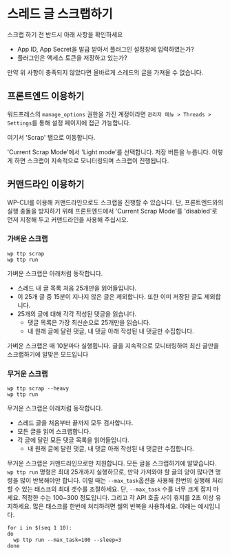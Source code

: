# 스레드 글 스크랩하기

스크랩 하기 전 반드시 아래 사항을 확인하세요

- App ID, App Secret을 발급 받아서 플러그인 설정창에 입력하였는가?
- 플러그인은 액세스 토큰을 저장하고 있는가?

만약 위 사항이 충족되지 않았다면 올바르게 스레드의 글을 가져올 수 없습니다.

## 프론트엔드 이용하기

워드프레스의 `manage_options` 권한을 가진 계정이라면
`관리자 메뉴 > Threads > Settings`를 통해 설정 페이지에 접근 가능합니다.

여기서 'Scrap' 탭으로 이동합니다.

'Current Scrap Mode'에서 'Light mode'를 선택합니다. 저장 버튼을 누릅니다.
이렇게 하면 스크랩이 지속적으로 모니터링되며 스크랩이 진행됩니다.

## 커맨드라인 이용하기

WP-CLI를 이용해 커맨드라인으로도 스크랩을 진행할 수 있습니다.
단, 프론트엔드와의 실행 충돌을 방지하기 위해 프론트엔드에서 'Current Scrap Mode'를
'disabled'로 먼저 지정해 두고 커맨드라인을 사용해 주십시오.

### 가벼운 스크랩

```shell
wp ttp scrap
wp ttp run
```

가벼운 스크랩은 아래처럼 동작합니다.

- 스레드 내 글 목록 처음 25개만을 읽어들입니다.
- 이 25개 글 중 15분이 지나지 않은 글은 제외합니다. 또한 이미 저장된 글도 제외합니다.
- 25개의 글에 대해 각각 작성된 댓글을 읽습니다.
    - 댓글 목록은 가장 최신순으로 25개만을 읽습니다.
    - 내 원래 글에 달린 댓글, 내 댓글 아래 작성된 내 댓글만 수집합니다.

가벼운 스크랩은 매 10분마다 실행횝니다. 글을 지속적으로 모니터링하여 최신 글만을 스크랩하기에 알맞은 모드입니다

### 무거운 스크랩

```shell
wp ttp scrap --heavy
wp ttp run
```

무거운 스크랩은 아래처럼 동작합니다.

- 스레드 글을 처음부터 끝까지 모두 검사합니다.
- 모든 글을 읽어 스크랩합니다.
- 각 글에 달린 모든 댓글 목록을 읽어들입니다.
    - 내 원래 글에 달린 댓글, 내 댓글 아래 작성된 내 댓글만 수집합니다.

무거운 스크랩은 커맨드라인으로만 지원합니다. 모든 글을 스크랩하기에 알맞습니다.
`wp ttp run` 명령은 최대 25개까지 실행하므로, 만약 가져와야 할 글의 양이 많다면 명령을 많이 반복해야만 합니다.
이럴 때는 `--max_task`옵션을 사용해 한번의 실행해 처리할 수 있는 태스크의 최대 갯수를 조절하세요.
단, `--max_task` 수를 너무 크게 잡지 마세요. 적정한 수는 100~300 정도입니다.
그리고 각 API 호출 사이 휴지를 2초 이상 유지하세요.
많은 태스크를 한번에 처리하려면 쉘의 반복을 사용하세요. 아래는 예시입니다.

```shell
for i in $(seq 1 10):
do
  wp ttp run --max_task=100 --sleep=3
done
```
